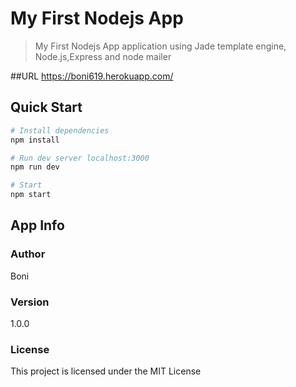 # My First Nodejs App

>My First Nodejs App application using Jade template engine, Node.js,Express and node mailer 

##URL
https://boni619.herokuapp.com/

## Quick Start

```bash
# Install dependencies
npm install

# Run dev server localhost:3000
npm run dev

# Start
npm start
```

## App Info

### Author
Boni

### Version

1.0.0

### License

This project is licensed under the MIT License
